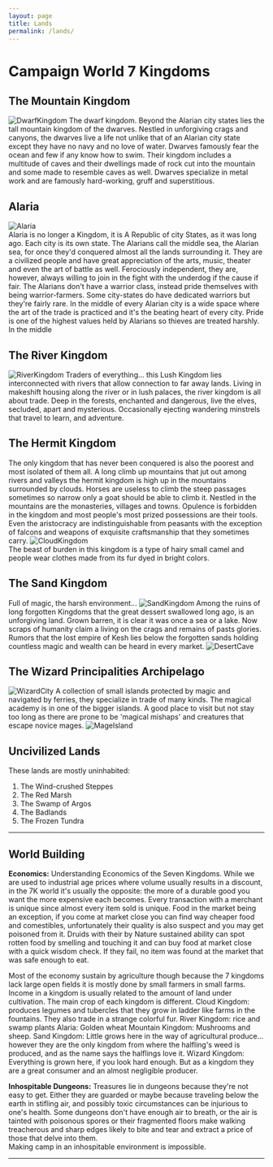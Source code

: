```yaml
---
layout: page
title: Lands
permalink: /lands/
---
```


# Campaign World 7 Kingdoms
## The Mountain Kingdom
![DwarfKingdom][dwarfkingdom]
The dwarf kingdom.
Beyond the Alarian city states lies the tall mountain kingdom of the dwarves. Nestled in unforgiving crags and canyons, the dwarves live a life not unlike that of an Alarian city state except they have no navy and no love of water. Dwarves famously fear the ocean and few if any know how to swim. Their kingdom includes a multitude of caves and their dwellings made of rock cut into the mountain and some made to resemble caves as well. Dwarves specialize in metal work and are famously hard-working, gruff and superstitious.

## Alaria
![Alaria][alaria]  
Alaria is no longer a Kingdom, it is A Republic of city States, as it was long ago. Each city is its own state. The Alarians call the middle sea, the Alarian sea, for once they'd conquered almost all the lands surrounding it. They are a civilized people and have great appreciation of the arts, music, theater and even the art of battle as well. Ferociously independent, they are, however, always willing to join in the fight with the underdog if the cause if fair. The Alarians don't have a warrior class, instead pride themselves with being warrior-farmers. Some city-states do have dedicated warriors but they're fairly rare. In the middle of every Alarian city is a wide space where the art of the trade is practiced and it's the beating heart of every city. Pride is one of the highest values held by Alarians so thieves are treated harshly. In the middle

## The River Kingdom
![RiverKingdom][riverkingdom]
Traders of everything... this Lush Kingdom lies interconnected with rivers that allow connection to far away lands. Living in makeshift housing along the river or in lush palaces, the river kingdom is all about trade. Deep in the forests, enchanted and dangerous, live the elves, secluded, apart and mysterious. Occasionally ejecting wandering minstrels that travel to learn, and adventure.


## The Hermit Kingdom
The only kingdom that has never been conquered is also the poorest and most isolated of them all. A long climb up mountains that jut out among rivers and valleys the hermit kingdom is high up in the mountains surrounded by clouds. Horses are useless to climb the steep passages sometimes so narrow only a goat should be able to climb it. Nestled in the mountains are the monasteries, villages and towns. Opulence is forbidden in the kingdom and most people's most prized possessions are their tools. Even the aristocracy are indistinguishable from peasants with the exception of falcons and weapons of exquisite craftsmanship that they sometimes carry.
![CloudKingdom][cloudkingdom]  
The beast of burden in this kingdom is a type of hairy small camel and people wear clothes made from its fur dyed in bright colors.  


## The Sand Kingdom
Full of magic, the harsh environment...
![SandKingdom][sandkingdom]
Among the ruins of long forgotten Kingdoms that the great dessert swallowed long ago, is an unforgiving land. Grown barren, it is clear it was once a sea or a lake. Now scraps of humanity claim a living on the crags and remains of pasts glories. Rumors that the lost empire of Kesh lies below the forgotten sands holding countless magic and wealth can be heard in every market.
![DesertCave][desertcave]

## The Wizard Principalities Archipelago
![WizardCity][wizardcity]
A collection of small islands protected by magic and navigated by ferries, they specialize in trade of many kinds. The magical academy is in one of the bigger islands. A good place to visit but not stay too long as there are prone to be 'magical mishaps' and creatures that escape novice mages.
![MageIsland][mageisland]

## Uncivilized Lands
These lands are mostly uninhabited:
1. The Wind-crushed Steppes
2. The Red Marsh
3. The Swamp of Argos
4. The Badlands
5. The Frozen Tundra

---

## World Building
**Economics:** Understanding Economics of the Seven Kingdoms.
While we are used to industrial age prices where volume usually results in a discount, in the 7K world it's usually the opposite: the more of a durable good you want the more expensive each becomes. Every transaction with a merchant is unique since almost every item sold is unique. Food in the market being an exception, if you come at market close you can find way cheaper food and comestibles, unfortunately their quality is also suspect and you may get poisoned from it. Druids with their by Nature sustained ability can spot rotten food by smelling and touching it and can buy food at market close with a quick wisdom check. If they fail, no item was found at the market that was safe enough to eat.

Most of the economy sustain by agriculture though because the 7 kingdoms lack large open fields it is mostly done by small farmers in small farms. Income in a kingdom is usually related to the amount of land under cultivation.
The main crop of each kingdom is different.
Cloud Kingdom: produces legumes and tubercles that they grow in ladder like farms in the fountains. They also trade in a strange colorful fur.
River Kingdom: rice and swamp plants
Alaria: Golden wheat
Mountain Kingdom: Mushrooms and sheep.
Sand Kingdom: Little grows here in the way of agricultural produce... however they are the only kingdom from where the halfling's weed is produced, and as the name says the halflings love it.
Wizard Kingdom: Everything is grown here, if you look hard enough. But as a kingdom they are a great consumer and an almost negligible producer.

**Inhospitable Dungeons:** Treasures lie in dungeons because they're not easy to get. Either they are guarded or maybe because traveling below the earth in stifling air, and possibly toxic circumstances can be injurious to one's health. Some dungeons don't have enough air to breath, or the air is tainted with poisonous spores or their fragmented floors make walking treacherous and sharp edges likely to bite and tear and extract a price of those that delve into them.  
Making camp in an inhospitable environment is impossible.

---
[sandkingdom]: ./location_images/SandKingdom.jpg "Sand Kingdom"
[wizardcity]:  ./location_images/wizkingimages.jpg "Wizard City"
[cloudkingdom]:  ./location_images/nomad-heading-to-the-kingdom-28014-3840x2160.jpg "Cloud Kingdom"
[alaria]: ./location_images/Aquilonia.jpg "Alaria"
[dwarfkingdom]: ./location_images/DwarfKingdom.jpg "Dwarf Kingdom"
[riverkingdom]: ./location_images/edge_of_the_mountain_kingdom_by_rachopin77-d6wa3c0.jpg  "River Kingdom"
[desertcave]: ./location_images/turkey-capp-inside_1707916c.jpg "Desert Cave"
[mageisland]: ./location_images/mage_island.jpg "Mage Island"
